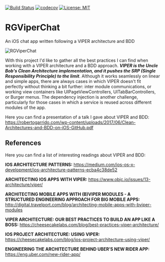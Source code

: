 [![Build Status](https://travis-ci.org/che1404/RGViperChat.svg?branch=master)](https://travis-ci.org/che1404/RGViperChat) [![codecov](https://codecov.io/gh/che1404/RGViperChat/branch/master/graph/badge.svg)](https://codecov.io/gh/che1404/RGViperChat) [![License: MIT](https://img.shields.io/badge/License-MIT-yellow.svg)](https://opensource.org/licenses/MIT)



# RGViperChat
An iOS chat app written following a VIPER architecture and BDD

![RGViperChat](https://robertogarrido.com/wp-content/uploads/2017/06/RGViperChat_resized_2.png)

With this project I'd like to gather all the best practices I can find when working with a VIPER architecture and a BDD approach. ***VIPER is the Uncle Bob's Clean Architecture implementation, and it pushes the SRP (Single Responsibility Principle) to the limit***. Although it works seamlessly on linear and simple apps, there are always cases in which VIPER doesn't fit perfectly without thinking a bit further: inter module communications, or working view containers like UIPageViewControllers, UITabBarControllers, or Burger menus. The dependency injection is another challenge, particularly for those cases in which a service is reused across different modules of the app.

Here you can find a presentation of a talk I gave about VIPER and BDD: https://robertogarrido.com/wp-content/uploads/2017/06/Clean-Architectures-and-BDD-on-iOS-GitHub.pdf

## References
Here you can find a list of interesting readings about VIPER and BDD:

**IOS ARCHITECTURE PATTERNS:** https://medium.com/ios-os-x-development/ios-architecture-patterns-ecba4c38de52

**ARCHITECTING IOS APPS WITH VIPER:** https://www.objc.io/issues/13-architecture/viper/

**ARCHITECTING MOBILE APPS WITH (B)VIPER MODULES - A STRUCTURED ENGINEERING APPROACH FOR BIG MOBILE APPS:** http://digital.travelport.com/blog/architecting-mobile-apps-with-bviper-modules

**VIPER ARCHITECTURE: OUR BEST PRACTICES TO BUILD AN APP LIKE A BOSS:** https://cheesecakelabs.com/blog/best-practices-viper-architecture/

**IOS PROJECT ARCHITECTURE: USING VIPER:** https://cheesecakelabs.com/blog/ios-project-architecture-using-viper/

**ENGINEERING THE ARCHITECTURE BEHIND UBER’S NEW RIDER APP:** https://eng.uber.com/new-rider-app/
